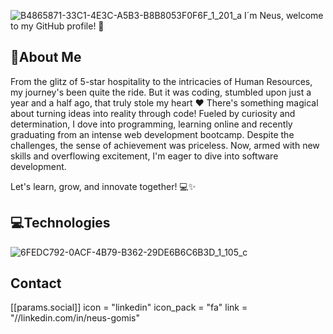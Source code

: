 ![B4865871-33C1-4E3C-A5B3-B8B8053F0F6F_1_201_a](https://github.com/neusgomis/neusgomis/assets/123258143/f66f285b-9155-4dd9-bfc5-5a7d654eff7d)
I´m Neus, welcome to my GitHub profile! 🌟
## :handshake:About Me
From the glitz of 5-star hospitality to the intricacies of Human Resources, my journey's been quite the ride. But it was coding, stumbled upon just a year and a half ago, that truly stole my heart :heart: There's something magical about turning ideas into reality through code! Fueled by curiosity and determination, I dove into programming, learning online and recently graduating from an intense web development bootcamp. Despite the challenges, the sense of achievement was priceless. Now, armed with new skills and overflowing excitement, I'm eager to dive into software development.

Let's learn, grow, and innovate together! 💻✨

## :computer:Technologies
![6FEDC792-0ACF-4B79-B362-29DE6B6C6B3D_1_105_c](https://github.com/neusgomis/neusgomis/assets/123258143/6312cf95-5b1c-41bc-bf87-a7a0bdacac19)

## Contact
[[params.social]]
    icon = "linkedin"
    icon_pack = "fa"
    link = "//linkedin.com/in/neus-gomis"

